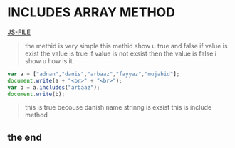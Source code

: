 # INCLUDES ARRAY METHOD
[JS-FILE](/js/44-includes-array-method.js)

>the methid is very simple this methid show u true and false if value is exist the value is true if value is not exsist then the value is false i show u how is it

```javascript
var a = ["adnan","danis","arbaaz","fayyaz","mujahid"];
document.write(a + "<br>" + "<br>");
var b = a.includes("arbaaz");
document.write(b);

```
>this is true becouse danish name strinng is exsist this is include method

## the end